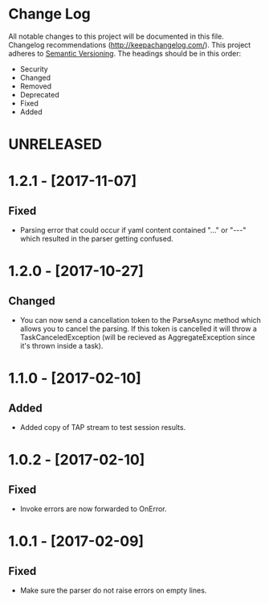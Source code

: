 # Change Log
All notable changes to this project will be documented in this file.
Changelog recommendations (http://keepachangelog.com/).
This project adheres to [Semantic Versioning](http://semver.org/).
The headings should be in this order:
- Security
- Changed
- Removed
- Deprecated
- Fixed
- Added

# UNRELEASED

# 1.2.1 - [2017-11-07]

## Fixed
- Parsing error that could occur if yaml content contained "..." or "---" which resulted in the parser getting confused.

# 1.2.0 - [2017-10-27]

## Changed
- You can now send a cancellation token to the ParseAsync method which allows you to cancel the parsing. If this token is cancelled it will throw a TaskCanceledException (will be recieved as AggregateException since it's thrown inside a task).

# 1.1.0 - [2017-02-10]

## Added
- Added copy of TAP stream to test session results.

# 1.0.2 - [2017-02-10]

## Fixed
- Invoke errors are now forwarded to OnError.

# 1.0.1 - [2017-02-09]

## Fixed
- Make sure the parser do not raise errors on empty lines.